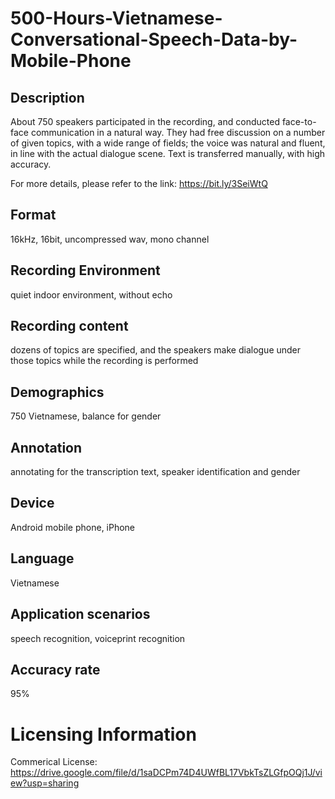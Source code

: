 # 500-Hours-Vietnamese-Conversational-Speech-Data-by-Mobile-Phone


## Description
About 750 speakers participated in the recording, and conducted face-to-face communication in a natural way. They had free discussion on a number of given topics, with a wide range of fields; the voice was natural and fluent, in line with the actual dialogue scene. Text is transferred manually, with high accuracy.

For more details, please refer to the link: https://bit.ly/3SeiWtQ

## Format
16kHz, 16bit, uncompressed wav, mono channel

## Recording Environment
quiet indoor environment, without echo

## Recording content
dozens of topics are specified, and the speakers make dialogue under those topics while the recording is performed

## Demographics
750 Vietnamese, balance for gender

## Annotation
annotating for the transcription text, speaker identification and gender

## Device
Android mobile phone, iPhone

## Language
Vietnamese

## Application scenarios
speech recognition, voiceprint recognition

## Accuracy rate
95%

# Licensing Information
Commerical License: https://drive.google.com/file/d/1saDCPm74D4UWfBL17VbkTsZLGfpOQj1J/view?usp=sharing

